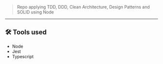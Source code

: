 > Repo applying TDD, DDD, Clean Architecture, Design Patterns and SOLID using Node
___
## 🛠 Tools used

- Node
- Jest
- Typescript


